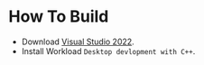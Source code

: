 # How To Build
- Download [Visual Studio 2022](https://visualstudio.microsoft.com/downloads/).
- Install Workload `Desktop devlopment with C++`.

